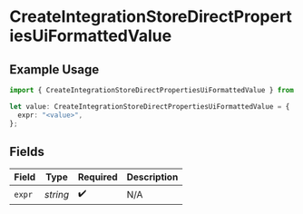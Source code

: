 # CreateIntegrationStoreDirectPropertiesUiFormattedValue

## Example Usage

```typescript
import { CreateIntegrationStoreDirectPropertiesUiFormattedValue } from "@vercel/sdk/models/createintegrationstoredirectop.js";

let value: CreateIntegrationStoreDirectPropertiesUiFormattedValue = {
  expr: "<value>",
};
```

## Fields

| Field              | Type               | Required           | Description        |
| ------------------ | ------------------ | ------------------ | ------------------ |
| `expr`             | *string*           | :heavy_check_mark: | N/A                |